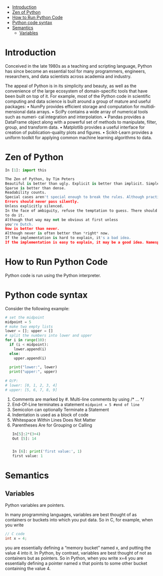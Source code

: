 - [Introduction](#introduction)
- [Zen of Python](#zen-of-python)
- [How to Run Python Code](#how-to-run-python-code)
- [Python code syntax](#python-code-syntax)
- [Semantics](#semantics)
  - [Variables](#variables)
# Introduction

Conceived in the late 1980s as a teaching and scripting language, Python has since become an essential tool for many programmers, engineers, researchers, and data scientists across academia and industry.

The appeal of Python is in its simplicity and beauty, as well as the convenience of the large ecosystem of domain-specific tools that have been built on top of it. For example, most of the Python code in scientific computing and data science is built around a group of mature and useful packages:
• NumPy provides efficient storage and computation for multidi‐ mensional data arrays.
• SciPy contains a wide array of numerical tools such as numeri‐ cal integration and interpolation.
• Pandas provides a DataFrame object along with a powerful set of methods to manipulate, filter, group, and transform data.
• Matplotlib provides a useful interface for creation of publication-quality plots and figures.
• Scikit-Learn provides a uniform toolkit for applying common machine learning algorithms to data.

# Zen of Python

```python
In [1]: import this

The Zen of Python, by Tim Peters
Beautiful is better than ugly. Explicit is better than implicit. Simple is better than complex. Complex is better than complicated. Flat is better than nested.
Sparse is better than dense.
Readability counts.
Special cases aren't special enough to break the rules. Although practicality beats purity.
Errors should never pass silently.
Unless explicitly silenced.
In the face of ambiguity, refuse the temptation to guess. There should be one--and preferably only one--obvious way
to do it.
Although that way may not be obvious at first unless
you're Dutch.
Now is better than never.
Although never is often better than *right* now.
If the implementation is hard to explain, it's a bad idea.
If the implementation is easy to explain, it may be a good idea. Namespaces are one honking great idea--let's do more of those!

```

# How to Run Python Code

Python code is run using the Python interpreter.

# Python code syntax
Consider the following example:

```python
# set the midpoint 
midpoint = 5
# make two empty lists
lower = []; upper = []
# split the numbers into lower and upper
for i in range(10): 
  if (i < midpoint):
    lower.append(i) 
  else:
    upper.append(i) 
    
  print("lower:", lower)
  print("upper:", upper) 
  
# O/P:  
# lower: [0, 1, 2, 3, 4]
# upper: [5, 6, 7, 8, 9]

```

1. Comments are marked by #. Multi-line comments by using /* ... */
2. End-Of-Line terminates a statement `midpoint = 5 #end of line`
3. Semicolon can optionally Terminate a Statement
4. Indentation is used as a block of code
5. Whitespace *Within* Lines Does Not Matter
6. Parentheses Are for Grouping or Calling
    ```python
    In[5]:2*(3+4)
    Out [5]: 14


    In [6]: print('first value:', 1)
    first value: 1
    ```

# Semantics

## Variables

Python variables are pointers.

In many programming languages, variables are best thought of as containers or buckets into which you put data. So in C, for example, when you write

```c
// C code
int x = 4;
```

you are essentially defining a “memory bucket” named x, and putting the value 4 into it. In Python, by contrast, variables are best thought of not as containers but as pointers. So in Python, when you write
x=4
you are essentially defining a pointer named x that points to some other bucket containing the value 4. 